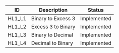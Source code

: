 ID |  Description                 | Status  |  
-------|------------------------|------|
HL1_L1 | Binary to Excess 3       |Implemented   |
HL1_L2 | Excess 3 to Binary       |Implemented   |
HL1_L3 | Binary to Decimal   |Implemented   |
HL1_L4 | Decimal to Binary|Implemented |

